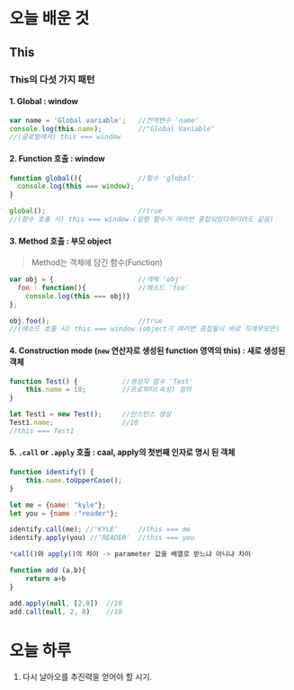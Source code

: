 # 오늘 배운 것

## This

### This의 다섯 가지 패턴

#### 1. Global : window

```js
var name = 'Global variable';	//전역변수 'name'
console.log(this.name);			//"Global Variable"
//(글로벌에서) this === window
```

#### 2. Function 호출 : window

```js
function global(){				//함수 'global'
  console.log(this === window);
}

global();						//true
//(함수 호출 시) this === window (설령 함수가 여러번 중첩되있다하더라도 같음)				
```

#### 3. Method 호출 : 부모 object

> Method는 객체에 담긴 함수(Function)

```js
var obj = {						//객체 'obj'
  foo : function(){				//메소드 'foo'
    console.log(this === obj)}
};

obj.foo();						//true
//(메소드 호출 시) this === window (object가 여러번 중첩될시 바로 직계부모만)
```

#### 4. Construction mode (`new` 연산자로 생성된 function 영역의 this) : 새로 생성된 객체

```js
function Test() {			//생성자 함수 'Test'
  	this.name = 10;			//프로퍼티(속성) 정의
}

let Test1 = new Test();		//인스턴스 생성
Test1.name;					//10
//this === Test1
```

#### 5. `.call` or `.apply` 호출 : caal, apply의 첫번째 인자로 명시 된 객체

```js
function identify() {
    this.name.toUpperCase();
}

let me = {name: "kyle"};
let you = {name :"reader"};

identify.call(me); //'KYLE' 	//this === me
identify.apply(you)	//'READER'	//this === you

*call()와 apply()의 차이 -> parameter 값을 배열로 받느냐 아니냐 차이

function add (a,b){
    return a+b
}

add.apply(null, [2,8]) 	//10
add.call(null, 2, 8)	//10
```

# 오늘 하루

1. 다시 날아오를 추진력을 얻어야 할 시기.


